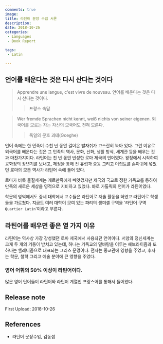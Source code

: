 ```yaml
---
comments: true
image:
title: 라틴어 문장 수업 서론
description:
date: 2018-10-26
categories:
 - Languages
 - Book Report

tags:
 - Latin

---
```


## 언어를 배운다는 것은 다시 산다는 것이다

> Apprendre une langue, c'est vivre de nouveau.
> 언어를 배운다는 것은 다시 산다는 것이다.
>> 프랑스 속담

> Wer fremde Sprachen nicht kennt, weiß nichts von seiner eigenen.
> 외국어를 모르는 자는 자신의 모국어도 전혀 모른다.
>> 독일의 문호 괴테(Goeghe)

언어 속에는 한 민족이 수천 년 동안 걸어온 발자취가 고스란히 녹아 있다. 그런 이유로 외국어를 배운다는 것은 그 민족의 역사, 문화, 신화, 생활 방식, 세계관 등을 배우는 것과 마찬가지이다. 라틴어는 천 년 동안 번성한 로마 제국의 언어였다. 왕정에서 시작하여 공화정의 장년기를 보내고, 제정을 통해 전 유럽과 중동 그리고 이집트를 손아귀에 넣었던 로마의 모든 역사가 라틴어 속에 들어 있다.

로마가 비록 물질세계는 게르만족에게 빼앗겼지만 제국의 국교로 정한 기독교를 통하여 만족의 새로운 세상을 영적으로 지비하고 있었다. 바로 가톨릭의 언어가 라틴어였다.

학문의 영역에서도 중세 대학에서 교수들은 라틴어로 저술 활동을 하였고 라틴어로 학생들을 가르쳤다. 지금도 여러 대학이 모여 있는 파리의 생미셸 구역을 '라틴어 구역 `Quartier Latin`'이라고 부른다.

## 라틴어를 배우면 좋은 열 가지 이유

라틴어는 역사상 가장 강성했던 로마 제국에서 사용되던 언어이다. 서양의 정신세계는 크게 두 개의 기둥이 받치고 있는데, 하나는 기독교의 밑바탕을 이루는 헤브라이즘과 또 하나는 헬레니즘으로 대표되는 그리스 문명이다. 전자는 종교관에 영향을 주었고, 후자는 학문, 철학 그리고 예술 분야에 큰 영향을 주었다.

### 영어 어휘의 50% 이상이 라틴어이다.
많은 영어 단어들이 라틴어와 라틴어 계열인 프랑스어를 통해서 들어왔다. 





## Release note
First Upload: 2018-10-26

## References
- 라틴어 문장수업, 김동섭